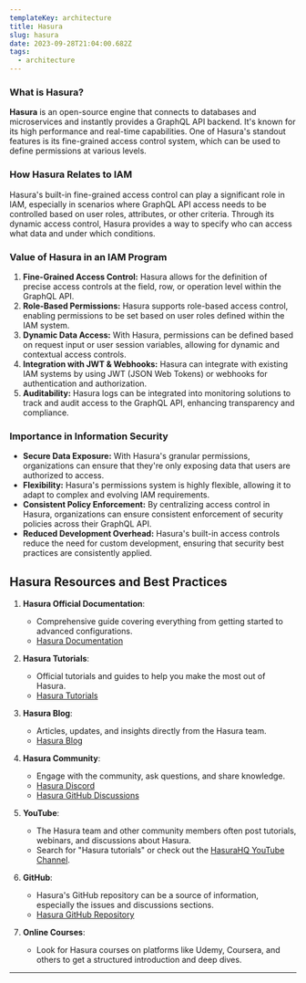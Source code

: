 ```yaml
---
templateKey: architecture
title: Hasura
slug: hasura
date: 2023-09-28T21:04:00.682Z
tags:
  - architecture
---
```


### What is Hasura?

**Hasura** is an open-source engine that connects to databases and microservices and instantly provides a GraphQL API backend. It's known for its high performance and real-time capabilities. One of Hasura's standout features is its fine-grained access control system, which can be used to define permissions at various levels.

### How Hasura Relates to IAM

Hasura's built-in fine-grained access control can play a significant role in IAM, especially in scenarios where GraphQL API access needs to be controlled based on user roles, attributes, or other criteria. Through its dynamic access control, Hasura provides a way to specify who can access what data and under which conditions.

### Value of Hasura in an IAM Program

1. **Fine-Grained Access Control:** Hasura allows for the definition of precise access controls at the field, row, or operation level within the GraphQL API.
2. **Role-Based Permissions:** Hasura supports role-based access control, enabling permissions to be set based on user roles defined within the IAM system.
3. **Dynamic Data Access:** With Hasura, permissions can be defined based on request input or user session variables, allowing for dynamic and contextual access controls.
4. **Integration with JWT & Webhooks:** Hasura can integrate with existing IAM systems by using JWT (JSON Web Tokens) or webhooks for authentication and authorization.
5. **Auditability:** Hasura logs can be integrated into monitoring solutions to track and audit access to the GraphQL API, enhancing transparency and compliance.

### Importance in Information Security

- **Secure Data Exposure:** With Hasura's granular permissions, organizations can ensure that they're only exposing data that users are authorized to access.
- **Flexibility:** Hasura's permissions system is highly flexible, allowing it to adapt to complex and evolving IAM requirements.
- **Consistent Policy Enforcement:** By centralizing access control in Hasura, organizations can ensure consistent enforcement of security policies across their GraphQL API.
- **Reduced Development Overhead:** Hasura's built-in access controls reduce the need for custom development, ensuring that security best practices are consistently applied.

## Hasura Resources and Best Practices

1. **Hasura Official Documentation**: 
   - Comprehensive guide covering everything from getting started to advanced configurations.
   - [Hasura Documentation](https://hasura.io/docs/latest/graphql/core/index.html)

2. **Hasura Tutorials**: 
   - Official tutorials and guides to help you make the most out of Hasura.
   - [Hasura Tutorials](https://hasura.io/learn/)

3. **Hasura Blog**: 
   - Articles, updates, and insights directly from the Hasura team.
   - [Hasura Blog](https://hasura.io/blog/)

4. **Hasura Community**: 
   - Engage with the community, ask questions, and share knowledge.
   - [Hasura Discord](https://discord.com/invite/hasura)
   - [Hasura GitHub Discussions](https://github.com/hasura/graphql-engine/discussions)

5. **YouTube**: 
   - The Hasura team and other community members often post tutorials, webinars, and discussions about Hasura.
   - Search for "Hasura tutorials" or check out the [HasuraHQ YouTube Channel](https://www.youtube.com/c/HasuraHQ).

6. **GitHub**: 
   - Hasura's GitHub repository can be a source of information, especially the issues and discussions sections.
   - [Hasura GitHub Repository](https://github.com/hasura/graphql-engine)

7. **Online Courses**: 
   - Look for Hasura courses on platforms like Udemy, Coursera, and others to get a structured introduction and deep dives.

---

